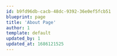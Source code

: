 ```yaml
---
id: b9fd96db-cacb-48dc-9392-36e0ef5fcb51
blueprint: page
title: 'About Page'
author: 1
template: default
updated_by: 1
updated_at: 1686121525
---
```

